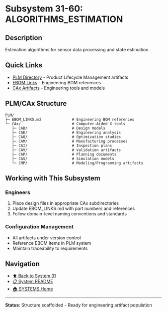 # Subsystem 31-60: ALGORITHMS_ESTIMATION

## Description

Estimation algorithms for sensor data processing and state estimation.

## Quick Links

- [PLM Directory](./PLM/) - Product Lifecycle Management artifacts
- [EBOM Links](./PLM/EBOM_LINKS.md) - Engineering BOM references
- [CAx Artifacts](./PLM/CAx/) - Engineering tools and models

## PLM/CAx Structure

```
PLM/
├─ EBOM_LINKS.md              # Engineering BOM references
└─ CAx/                       # Computer-Aided X tools
   ├─ CAD/                    # Design models
   ├─ CAE/                    # Engineering analysis
   ├─ CAO/                    # Optimization studies
   ├─ CAM/                    # Manufacturing processes
   ├─ CAI/                    # Inspection plans
   ├─ CAV/                    # Validation artifacts
   ├─ CAP/                    # Planning documents
   ├─ CAS/                    # Simulation models
   └─ CMP/                    # Modeling/Programming artifacts
```

## Working with This Subsystem

### Engineers
1. Place design files in appropriate CAx subdirectories
2. Update EBOM_LINKS.md with part numbers and references
3. Follow domain-level naming conventions and standards

### Configuration Management
- All artifacts under version control
- Reference EBOM items in PLM system
- Maintain traceability to requirements

## Navigation

- [⬆️ Back to System 31](../../)
- [📋 System README](../../README.md)
- [🏠 SYSTEMS Home](../../../README.md)

---

**Status**: Structure scaffolded - Ready for engineering artifact population
